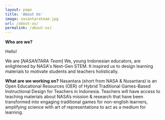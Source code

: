 ```yaml
---
layout: page
title: 'About Us'
image: nasantarateam.jpg
url: /about-us/
permalink: /about-us/
---
```


**Who are we?**

Hello!

We are [*NASANTARA Team*] We, young Indonesian educators, are enlightened by NASA's Next-Gen STEM. It inspired us to design learning materials to motivate students and teachers holistically. 

**What are we working on?**
Nasantara (short from NASA & Nusantara) is an Open Educational Resources (OER) of Hybrid Traditional Games-Based Instructional Design for Teachers in Indonesia. 
Teachers will have access to teaching materials about NASA’s mission & research that have been transformed into engaging traditional games for non-english learners, amplifying science with art of representations to act as a medium for learning.

